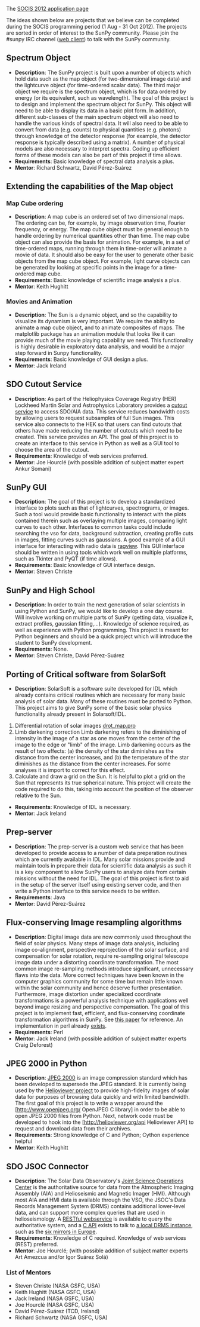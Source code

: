 The [SOCIS 2012 application page](https://github.com/sunpy/sunpy/wiki/SOCIS-2012)

The ideas shown below are projects that we believe can be completed during the SOCIS programming period (1 Aug - 31 Oct 2012).  The projects are sorted in order of interest to the SunPy community.  Please join the #sunpy IRC channel ([web client](http://webchat.freenode.net/)) to talk with the SunPy community.

## Spectrum Object
* **Description**: The SunPy project is built upon a number of objects which hold data such as the map object (for two-dimensional image data) and the lightcurve object (for time-ordered scalar data).  The third major object we require is the spectrum object, which is for data ordered by energy (or its equivalent, such as wavelength). The goal of this project is to design and implement the spectrum object for SunPy. This object will need to be able to display its data in a basic plot form. In addition, different sub-classes of the main spectrum object will also need to handle the various kinds of spectral data.  It will also need to be able to convert from data (e.g. counts) to physical quantities (e.g. photons) through knowledge of the detector response (for example, the detector response is typically described using a matrix). A number of physical models are also necessary to interpret spectra. Coding up efficient forms of these models can also be part of this project if time allows.
* **Requirements**: Basic knowledge of spectral data analysis a plus.
* **Mentor**: Richard Schwartz, David Pérez-Suárez

## Extending the capabilities of the Map object
### Map Cube ordering
* **Description**: A map cube is an ordered set of two dimensional maps.  The ordering can be, for example, by image observation time, Fourier frequency, or energy.  The map cube object must be general enough to handle ordering by numerical quantities other than time.  The map cube object can also provide the basis for animation.  For example, in a set of time-ordered maps, running through them in time-order will animate a movie of data.  It should also be easy for the user to generate other basic objects from the map cube object. For example, light curve objects can be generated by looking at specific points in the image for a time-ordered map cube.
* **Requirements**: Basic knowledge of scientific image analysis a plus.
* **Mentor**: Keith Hughitt

### Movies and Animation
* **Description**: The Sun is a dynamic object, and so the capability to visualize its dynamism is very important.  We require the ability to animate a map cube object, and to animate composites of maps.  The matplotlib package has an animation module that looks like it can provide much of the movie playing capability we need.  This functionality is highly desirable in exploratory data analysis, and would be a major step forward in Sunpy functionality.
* **Requirements**: Basic knowledge of GUI design a plus.
* **Mentor**: Jack Ireland

##  SDO Cutout Service 
* **Description**: As part of the Heliophysics Coverage Registry (HER) Lockheed Martin Solar and Astrophysics Laboratory provides a [cutout service](http://www.lmsal.com/get_aia_data/) to access SDO/AIA data. This service reduces bandwidth costs by allowing users to request subsamples of full Sun images. This service also connects to the HEK so that users can find cutouts that others have made reducing the number of cutouts which need to be created. This service provides an API. The goal of this project is to create an interface to this service in Python as well as a GUI tool to choose the area of the cutout.
* **Requirements**: Knowledge of web services preferred.
* **Mentor**: Joe Hourclé (with possible addition of subject matter expert Ankur Somani)

##  SunPy GUI 
* **Description**: The goal of this project is to develop a standardized interface to plots such as that of lightcurves, spectrograms, or images. Such a tool would provide basic functionality to interact with the plots contained therein such as overlaying multiple images, comparing light curves to each other. Interfaces to common tasks could include searching the vso for data, background subtraction, creating profile cuts in images, fitting curves such as gaussians. A good example of a GUI interface for interacting with radio data is [ragview](http://hesperia.gsfc.nasa.gov/ssw/radio/ethz/idl/ragview/ragview.pro). This GUI interface should be written in using tools which work well on multiple platforms, such as Tkinter and PyQT (if time allows).
* **Requirements**: Basic knowledge of GUI interface design.
* **Mentor**: Steven Christe

## SunPy and High School
* **Description**: In order to train the next generation of solar scientists in using Python and SunPy, we would like to develop a one day course.  Will involve working on multiple parts of SunPy (getting data, visualize it, extract profiles, gaussian fitting,...).  Knowledge of science required, as well as experience with Python programming. This project is meant for Python beginners and should be a quick project which will introduce the student to SunPy development. 
* **Requirements**: None.
* **Mentor**: Steven Christe, David Pérez-Suárez

## Porting of Critical software from SolarSoft
* **Description**: SolarSoft is a software suite developed for IDL which already contains critical routines which are necessary for many basic analysis of solar data. Many of these routines must be ported to Python. This project aims to give SunPy some of the basic solar physics functionality already present in Solarsoft/IDL.
1. Differential rotation of solar images [drot_map.pro](http://hesperia.gsfc.nasa.gov/ssw/gen/idl/maps/drot_map.pro)
2. Limb darkening correction
Limb darkening refers to the diminishing of intensity in the image of a star as one moves from the center of the image to the edge or "limb" of the image. Limb darkening occurs as the result of two effects: (a) the density of the star diminishes as the distance from the center increases, and (b) the temperature of the star diminishes as the distance from the center increases.  For some analyses it is import to correct for this effect.
3. Calculate and draw a grid on the Sun.
It is helpful to plot a grid on the Sun that represents its true spherical nature.  This project will create the code required to do this, taking into account the position of the observer relative to the Sun.
* **Requirements**: Knowledge of IDL is necessary.
* **Mentor**: Jack Ireland

## Prep-server
* **Description**: The prep-server is a custom web service that has been developed to provide access to a number of data preperation routines which are currently available in IDL. Many solar missions provide and maintain tools in prepare their data for scientific data analysis as such it is a key component to allow SunPy users to analyze data from certain missions without the need for IDL. The goal of this project is first to aid in the setup of the server itself using existing server code, and then write a Python interface to this service needs to be written.
* **Requirements**: Java
* **Mentor**: David Pérez-Suárez

## Flux-conserving Image resampling algorithms
* **Description**: Digital image data are now commonly used throughout the field of solar physics. Many steps of image data analysis, including image co-alignment, perspective reprojection of the solar surface, and compensation for solar rotation, require re-sampling original telescope image data under a distorting coordinate transformation. The most common image re-sampling methods introduce significant, unnecessary flaws into the data. More correct techniques have been known in the computer graphics community for some time but remain little known within the solar community and hence deserve further presentation. Furthermore, image distortion under specialized coordinate transformations is a powerful analysis technique with applications well beyond image resizing and perspective compensation. The goal of this project is to implement fast, efficient, and flux-conserving coordinate transformation algorithms in SunPy. See [this paper](http://adsabs.harvard.edu/abs/2004SoPh..219....3D) for reference. An implementation in perl already [exists](http://pdl.perl.org/PDLdocs/Transform.html).
* **Requirements**: Perl
* **Mentor**: Jack Ireland (with possible addition of subject matter experts Craig Deforest)

## JPEG 2000 in Python
* **Description**: [JPEG 2000](http://en.wikipedia.org/wiki/JPEG_2000) is an image compression standard which has been developed to supersede the JPEG standard. It is currently being used by the [Helioviewer project](http://wiki.helioviewer.org/wiki/Main_Page) to provide high-fidelity images of solar data for purposes of browsing data quickly and with limited bandwidth. The first goal of this project is to write a wrapper around the [http://www.openjpeg.org/ OpenJPEG C library] in order to be able to open JPEG 2000 files from Python. Next, network code must be developed to hook into the [http://helioviewer.org/api Helioviewer API] to request and download data from their archives.
* **Requirements**: Strong knowledge of C and Python; Cython experience helpful
* **Mentor**: Keith Hughitt

##  SDO JSOC Connector 
* **Description**: The Solar Data Observatory's [Joint Science Operations Center](http://jsoc.stanford.edu/) is the authoritative source for data from the Atmospheric Imaging Assembly (AIA) and Helioseismic and Magnetic Imager (HMI).  Although most AIA and HMI data is available through the VSO, the JSOC's Data Records Management System (DRMS) contains additional lower-level data, and can support more complex queries that are used in helioseismology.  A [RESTful webservice](http://jsoc.stanford.edu/jsocwiki/AjaxJsocConnect) is available to query the authoritative system, and a [C API](http://jsoc.stanford.edu/jsocwiki/JsocDataAccess) exists to talk to [a local DRMS instance](http://vso.stanford.edu/netdrms/), such as the [six mirrors in Europe](http://vso.stanford.edu/netdrms/site_codes.html).
* **Requirements**: Knowledge of C required.  Knowledge of web services (REST) preferred.
* **Mentor**: Joe Hourclé; (with possible addition of subject matter experts Art Amezcua and/or Igor Suárez Solá)

### List of Mentors

* Steven Christe (NASA GSFC, USA)
* Keith Hughitt (NASA GSFC, USA)
* Jack Ireland (NASA GSFC, USA)
* Joe Hourclé (NASA GSFC, USA)
* David Pérez-Suárez (TCD, Ireland)
* Richard Schwartz (NASA GSFC, USA)
